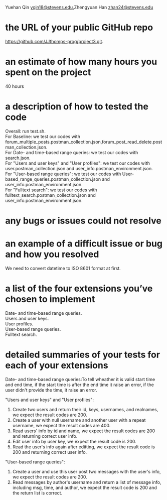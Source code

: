 Yuehan Qin yqin18@stevens.edu,Zhengyuan Han zhan24@stevens.edu 
# the URL of your public GitHub repo
https://github.com/JJthomps-prog/project3.git.  
# an estimate of how many hours you spent on the project
40 hours
# a description of how to tested the code
Overall: run test.sh.  
For Baseline: we test our codes with forum_multiple_posts.postman_collection.json,forum_post_read_delete.postman_collection.json.  
For Date- and time-based range queries: we test our codes with search.json.   
For "Users and user keys" and "User profiles": we test our codes with user.postman_collection.json and user_info.postman_environment.json.  
For "User-based range queries": we test our codes with User-based_range_queries.postman_collection.json and user_info.postman_environment.json.  
For "Fulltext search": we test our codes with fulltext_search.postman_collection.json and user_info.postman_environment.json.  
# any bugs or issues could not resolve

# an example of a difficult issue or bug and how you resolved
We need to convert datetime to ISO 8601 format at first.   
# a list of the four extensions you’ve chosen to implement
Date- and time-based range queries.  
Users and user keys.  
User profiles.  
User-based range queries.  
Fulltext search.  
# detailed summaries of your tests for each of your extensions
Date- and time-based range queries:To tell wheather it is valid start time and end time, if the start time is after the end time it raise an error, if the user didn't provide the time, it raise an error.  

"Users and user keys" and "User profiles":  
1. Create two users and return their id, keys, usernames, and realnames, we expect the result codes are 200.
2. Create a user with null username and another user with a repeat username, we expect the result codes are 400.
3. Read users' info by id and name, we expect the result codes are 200 and returning correct user info.
4. Edit user info by user key, we expect the result code is 200.
5. Read the user's info again after editting, we expect the result code is 200 and returning correct user info.

"User-based range queries":
1. Create a user and use this user post two messages with the user's info, we expect the result codes are 200.
2. Read messages by author's username and return a list of message info, including msg, time, and author, we expect the result code is 200 and the return list is correct.

